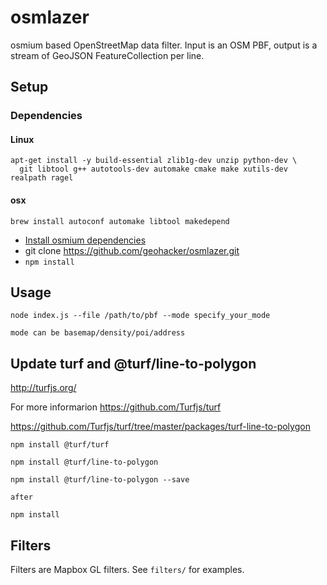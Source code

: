# osmlazer
osmium based OpenStreetMap data filter. Input is an OSM PBF, output is a stream of GeoJSON FeatureCollection per line.

## Setup

### Dependencies
#### Linux

```
apt-get install -y build-essential zlib1g-dev unzip python-dev \
  git libtool g++ autotools-dev automake cmake make xutils-dev realpath ragel
```

#### osx

```
brew install autoconf automake libtool makedepend
```

* [Install osmium dependencies](https://github.com/osmcode/node-osmium#depends)
* git clone https://github.com/geohacker/osmlazer.git
* `npm install`

## Usage

```
node index.js --file /path/to/pbf --mode specify_your_mode

mode can be basemap/density/poi/address

``` 

## Update turf and @turf/line-to-polygon

http://turfjs.org/

For more informarion https://github.com/Turfjs/turf

https://github.com/Turfjs/turf/tree/master/packages/turf-line-to-polygon

```
npm install @turf/turf

npm install @turf/line-to-polygon

npm install @turf/line-to-polygon --save

after 

npm install
```

## Filters

Filters are Mapbox GL filters. See `filters/` for examples.